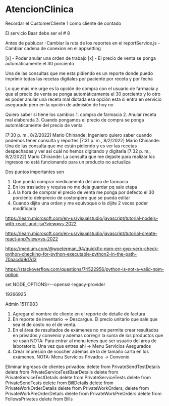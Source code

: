 # AtencionClinica

Recordar el CustomerCliente 1 como cliente de contado


El servicio Baar debe ser el # 8

Antes de publucar
-Cambiar la ruta de los reportes en el reportService.js
-Cambiar cadena de conexion en el appsetting


[x] - Poder anular una orden de trabajo
[x] - El precio de venta se ponga automáticamente el 30 porciento


Una de las consultas que me esta pidiendo es un reporte donde puedo imprimir todas las recetas digitales por paciente por receta y por fecha

Lo que más me urge es la opción de compra con el usuario de farmacia y que el precio de venta se ponga automáticamente el 30 porciento y lo otro es poder anular una receta mal dictada esa opción esta si entra en servicio asegurado pero en la opción de admisión de hoy no

Quiero saber si tiene los cambios 1.  compra de farmacia
2. Anular receta mal elaborada 
3. Cuando pongamos el precio de compra se ponga automáticamente del precio de venta

[7:30 p. m., 8/2/2022] Mario Chinande: Ingeniero quiero saber cuando podemos tener consulta y reportes
[7:31 p. m., 8/2/2022] Mario Chinande: Una de las consulta que me están pidiendo y es ver las recetas despachadas y ver así cuál no hemos digitando y digitarla
[7:32 p. m., 8/2/2022] Mario Chinande: La consulta que me dejaste para realizar los ingresos no está funcionando para un producto no actualiza


Dos puntos importantes son 
1. Que pueda comprar medicamento del área de farmacia 
2. En los traslados y requisa no me deja guardar pq sale etapa 
3. A la hora de comprar el precio de venta me ponga por defecto el 30 porciento delnprecio de costonpero que se pueda editar
4. Cuando dijite una orden y me equivoqué o la dijite 2 veces poder modificarla



https://learn.microsoft.com/en-us/visualstudio/javascript/tutorial-nodejs-with-react-and-jsx?view=vs-2022

https://learn.microsoft.com/en-us/visualstudio/javascript/tutorial-create-react-app?view=vs-2022

https://medium.com/@woeterman_94/quickfix-npm-err-gyp-verb-check-python-checking-for-python-executable-python2-in-the-path-70aacdd9d7d3

https://stackoverflow.com/questions/74522956/python-is-not-a-valid-npm-option

set NODE_OPTIONS=--openssl-legacy-provider


19266925

Admin
15111983

1. Agregar el nombre de cliente en el reporte de detalle de factura
2. En reporte de inventario -> Descargue. El precio unitario que sale que sea el de costo no el de venta.
3. En el área de resultados de exámenes no me permite crear resultados en privados y convenio y ademas corregir la suma de los productos que se usan
	NOTA: Para entrar al menu tenes que ser usuario del area de laboratorio. Una vez que entres ahi -> Menu Servicios Asegurados
4. Crear impresión de voucher ademas de la de tamaño carta en los exámenes.
	NOTA: Menu Servicios Privados -> Convenio





Eliminar ingresos de clientes privados:
delete from PrivateSendTestDetails
delete from PrivateServiceTestBaarDetails
delete from PrivateServiceTestDetails
delete from PrivateServiceTests
delete from PrivateSendTests
delete from BillDetails
delete from PrivateWorkOrderDetails
delete from PrivateWorkOrders;
delete from PrivateWorkPreOrderDetails
delete from PrivateWorkPreOrders
delete from FollowsPrivates
delete from Bills